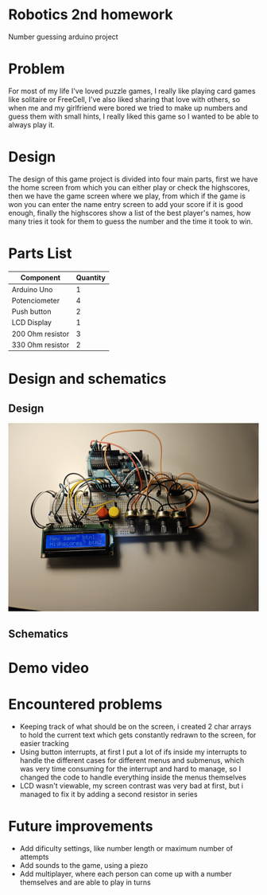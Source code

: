 # Robotics 2nd homework
Number guessing arduino project
# Problem
For most of my life I've loved puzzle games, I really like playing card games like solitaire or FreeCell, I've also liked sharing that love with others, so when me and my girlfriend were bored we tried to make up numbers and guess them with small hints, I really liked this game so I wanted to be able to always play it.
# Design
The design of this game project is divided into four main parts, first we have the home screen from which you can either play or check the highscores, then we have the game screen where we play, from which if the game is won you can enter the name entry screen to add your score if it is good enough, finally the highscores show a list of the best player's names, how many tries it took for them to guess the number and the time it took to win.

# Parts List
| Component        | Quantity |
|------------------|----------|
| Arduino Uno      | 1        |
| Potenciometer    | 4        |
| Push button      | 2        |
| LCD Display      | 1        |
| 200 Ohm resistor | 3        |
| 330 Ohm resistor | 2        |

# Design and schematics

## Design
![Design](https://github.com/hyaqua/Robotika2/blob/main/Assets/design.jpg?raw=true)
## Schematics

# Demo video

# Encountered problems
- Keeping track of what should be on the screen, i created 2 char arrays to hold the current text which gets constantly redrawn to the screen, for easier tracking
- Using button interrupts, at first I put a lot of ifs inside my interrupts to handle the different cases for different menus and submenus, which was very time consuming for the interrupt and hard to manage, so I changed the code to handle everything inside the menus themselves
- LCD wasn't viewable, my screen contrast was very bad at first, but i managed to fix it by adding a second resistor in series
# Future improvements
- Add dificulty settings, like number length or maximum number of attempts
- Add sounds to the game, using a piezo
- Add multiplayer, where each person can come up with a number themselves and are able to play in turns
